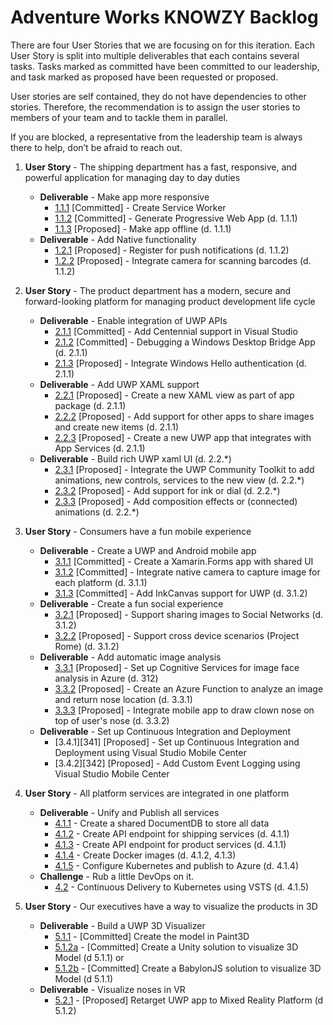 # Adventure Works KNOWZY Backlog

There are four User Stories that we are focusing on for this iteration. Each User Story is split into multiple deliverables that each contains several tasks. Tasks marked as committed have been committed to our leadership, and task marked as proposed have been requested or proposed.

User stories are self contained, they do not have dependencies to other stories. Therefore, the recommendation is to assign the user stories to members of your team and to tackle them in parallel. 

If you are blocked, a representative from the leadership team is always there to help, don’t be afraid to reach out. 


1. **User Story** - The shipping department has a fast, responsive, and powerful application for managing day to day duties 
    * **Deliverable** - Make app more responsive
        * [1.1.1][111] [Committed] - Create Service Worker
        * [1.1.2][112] [Committed] - Generate Progressive Web App (d. 1.1.1)
        * [1.1.3][113] [Proposed] - Make app offline (d. 1.1.1) 
    * **Deliverable** - Add Native functionality
        * [1.2.1][121] [Proposed] - Register for push notifications (d. 1.1.2)
        * [1.2.2][122] [Proposed] - Integrate camera for scanning barcodes (d. 1.1.2)

2. **User Story** - The product department has a modern, secure and forward-looking platform for managing product development life cycle
    * **Deliverable** - Enable integration of UWP APIs
        * [2.1.1][211] [Committed] - Add Centennial support in Visual Studio
        * [2.1.2][212] [Committed] - Debugging a Windows Desktop Bridge App (d. 2.1.1)
        * [2.1.3][213] [Proposed] - Integrate Windows Hello authentication (d. 2.1.1)
    * **Deliverable** - Add UWP XAML support
        * [2.2.1][221] [Proposed] - Create a new XAML view as part of app package (d. 2.1.1)
        * [2.2.2][222] [Proposed] - Add support for other apps to share images and create new items (d. 2.1.1)
        * [2.2.3][223] [Proposed] - Create a new UWP app that integrates with App Services (d. 2.1.1)
    * **Deliverable** - Build rich UWP xaml UI (d. 2.2.*)
        * [2.3.1][231] [Proposed] - Integrate the UWP Community Toolkit to add animations, new controls, services to the new view (d. 2.2.*)
        * [2.3.2][232] [Proposed] - Add support for ink or dial (d. 2.2.*)
        * [2.3.3][233] [Proposed] - Add composition effects or (connected) animations (d. 2.2.*)

3. **User Story** - Consumers have a fun mobile experience 
    * **Deliverable** - Create a UWP and Android mobile app
        * [3.1.1][311] [Committed] - Create a Xamarin.Forms app with shared UI
        * [3.1.2][312] [Committed] - Integrate native camera to capture image for each platform (d. 3.1.1)
        * [3.1.3][313] [Committed] - Add InkCanvas support for UWP (d. 3.1.2)
    * **Deliverable** - Create a fun social experience
        * [3.2.1][321] [Proposed] - Support sharing images to Social Networks (d. 3.1.2)
        * [3.2.2][322] [Proposed] - Support cross device scenarios (Project Rome) (d. 3.1.2)
    * **Deliverable** - Add automatic image analysis
        * [3.3.1][331] [Proposed] - Set up Cognitive Services for image face analysis in Azure (d. 312)
        * [3.3.2][332] [Proposed] - Create an Azure Function to analyze an image and return nose location (d. 3.3.1)
        * [3.3.3][333] [Proposed] - Integrate mobile app to draw clown nose on top of user's nose (d. 3.3.2)
    * **Deliverable** - Set up Continuous Integration and Deployment
        * [3.4.1][341] [Proposed] - Set up Continuous Integration and Deployment using Visual Studio Mobile Center
        * [3.4.2][342] [Proposed] - Add Custom Event Logging using Visual Studio Mobile Center

4. **User Story** - All platform services are integrated in one platform
    * **Deliverable** - Unify and Publish all services
        * [4.1.1][411] - Create a shared DocumentDB to store all data
        * [4.1.2][412] - Create API endpoint for shipping services (d. 4.1.1)
        * [4.1.3][413] - Create API endpoint for product services (d. 4.1.1)
        * [4.1.4][414] - Create Docker images (d. 4.1.2, 4.1.3)
        * [4.1.5][415] - Configure Kubernetes and publish to Azure (d. 4.1.4)
    * **Challenge** - Rub a little DevOps on it.
        * [4.2][420] - Continuous Delivery to Kubernetes using VSTS (d. 4.1.5)

5. **User Story** - Our executives have a way to visualize the products in 3D
   * **Deliverable** - Build a UWP 3D Visualizer
      * [5.1.1][511] - [Committed] Create the model in Paint3D
      * [5.1.2a][512a] - [Committed] Create a Unity solution to visualize 3D Model (d 5.1.1) or
      * [5.1.2b][512b] - [Committed] Create a BabylonJS solution to visualize 3D Model (d 5.1.1)
   * **Deliverable** - Visualize noses in VR
      * [5.2.1][521] - [Proposed] Retarget UWP app to Mixed Reality Platform (d 5.1.2)



[111]: stories/1/111_CreateServiceWorker.md
[112]: stories/1/112_GeneratePWA.md
[113]: stories/1/113_Offline.md
[121]: stories/1/121_PushNotifications.md
[122]: stories/1/122_Camera.md

[211]: stories/2/211_Centennial.md
[212]: stories/2/212_Debugging.md
[213]: stories/2/213_WindowsHello.md
[221]: stories/2/221_XAMLView.md
[222]: stories/2/222_Share.md
[223]: stories/2/223_AppServices.md
[231]: stories/2/231_Toolkit.md
[232]: stories/2/232_Inking_Dial.md
[233]: stories/2/233_Composition.md

[311]: stories/3/311_XamarinForms.md
[312]: stories/3/312_Camera.md
[313]: stories/3/313_InkCanvas.md
[321]: stories/3/321_Social.md
[322]: stories/3/322_Rome.md
[331]: stories/3/331_CognitiveServices.md
[332]: stories/3/332_AzureFunction.md
[333]: stories/3/333_NoseAnalysys.md

[411]: stories/4/411_DocumentDB.md
[412]: stories/4/412_OrdersAPI.md
[413]: stories/4/413_ProductsAPI.md
[414]: stories/4/414_Docker.md
[415]: stories/4/415_Kubernetes.md
[420]: stories/4/420_DevopsChallenge.md

[511]: stories/5/511_Paint3d.md
[512a]: stories/5/512a_Unity.md
[512b]: stories/5/512b_Babylon.md
[521]: stories/5/521_MR.md